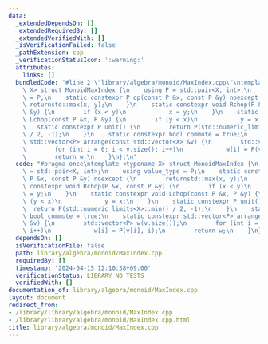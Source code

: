 ```yaml
---
data:
  _extendedDependsOn: []
  _extendedRequiredBy: []
  _extendedVerifiedWith: []
  _isVerificationFailed: false
  _pathExtension: cpp
  _verificationStatusIcon: ':warning:'
  attributes:
    links: []
  bundledCode: "#line 2 \"library/algebra/monoid/MaxIndex.cpp\"\ntemplate <typename\
    \ X> struct MonoidMaxIndex {\n    using P = std::pair<X, int>;\n    using value_type\
    \ = P;\n    static constexpr P op(const P &x, const P &y) noexcept {\n       \
    \ returnstd::max(x, y);\n    }\n    static constexpr void Rchop(P &x, const P\
    \ &y) {\n        if (x < y)\n            x = y;\n    }\n    static constexpr void\
    \ Lchop(const P &x, P &y) {\n        if (y < x)\n            y = x;\n    }\n \
    \   static constexpr P unit() {\n        return P(std::numeric_limits<X>::min()\
    \ / 2, -1);\n    }\n    static constexpr bool commute = true;\n    static constexpr\
    \ std::vector<P> arrange(const std::vector<X> &v) {\n        std::vector<P> w(v.size());\n\
    \        for (int i = 0; i < v.size(); i++)\n            w[i] = P(v[i], i);\n\
    \        return w;\n    }\n};\n"
  code: "#pragma once\ntemplate <typename X> struct MonoidMaxIndex {\n    using P\
    \ = std::pair<X, int>;\n    using value_type = P;\n    static constexpr P op(const\
    \ P &x, const P &y) noexcept {\n        returnstd::max(x, y);\n    }\n    static\
    \ constexpr void Rchop(P &x, const P &y) {\n        if (x < y)\n            x\
    \ = y;\n    }\n    static constexpr void Lchop(const P &x, P &y) {\n        if\
    \ (y < x)\n            y = x;\n    }\n    static constexpr P unit() {\n      \
    \  return P(std::numeric_limits<X>::min() / 2, -1);\n    }\n    static constexpr\
    \ bool commute = true;\n    static constexpr std::vector<P> arrange(const std::vector<X>\
    \ &v) {\n        std::vector<P> w(v.size());\n        for (int i = 0; i < v.size();\
    \ i++)\n            w[i] = P(v[i], i);\n        return w;\n    }\n};\n"
  dependsOn: []
  isVerificationFile: false
  path: library/algebra/monoid/MaxIndex.cpp
  requiredBy: []
  timestamp: '2024-04-15 12:10:38+09:00'
  verificationStatus: LIBRARY_NO_TESTS
  verifiedWith: []
documentation_of: library/algebra/monoid/MaxIndex.cpp
layout: document
redirect_from:
- /library/library/algebra/monoid/MaxIndex.cpp
- /library/library/algebra/monoid/MaxIndex.cpp.html
title: library/algebra/monoid/MaxIndex.cpp
---
```

